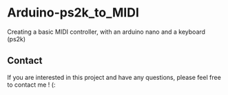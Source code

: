 # Arduino-ps2k_to_MIDI
Creating a basic MIDI controller, with an arduino nano and a keyboard (ps2k)

## Contact
If you are interested in this project and have any questions, please feel free to contact me ! (:
